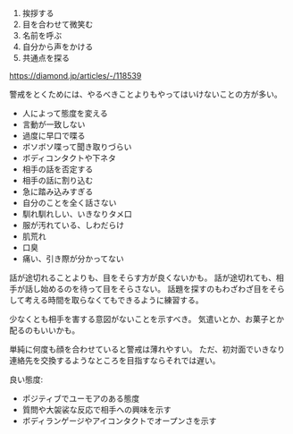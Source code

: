 1. 挨拶する
2. 目を合わせて微笑む
3. 名前を呼ぶ
4. 自分から声をかける
5. 共通点を探る

https://diamond.jp/articles/-/118539

警戒をとくためには、やるべきことよりもやってはいけないことの方が多い。

- 人によって態度を変える
- 言動が一致しない
- 過度に早口で喋る
- ボソボソ喋って聞き取りづらい
- ボディコンタクトや下ネタ
- 相手の話を否定する
- 相手の話に割り込む
- 急に踏み込みすぎる
- 自分のことを全く話さない
- 馴れ馴れしい、いきなりタメ口
- 服が汚れている、しわだらけ
- 肌荒れ
- 口臭
- 痛い、引き際が分かってない

話が途切れることよりも、目をそらす方が良くないかも。
話が途切れても、相手が話し始めるのを待って目をそらさない。
話題を探すのもわざわざ目をそらして考える時間を取らなくてもできるように練習する。

少なくとも相手を害する意図がないことを示すべき。
気遣いとか、お菓子とか配るのもいいかも。

単純に何度も顔を合わせていると警戒は薄れやすい。
ただ、初対面でいきなり連絡先を交換するようなところを目指すならそれでは遅い。

良い態度:

- ポジティブでユーモアのある態度
- 質問や大袈裟な反応で相手への興味を示す
- ボディランゲージやアイコンタクトでオープンさを示す
